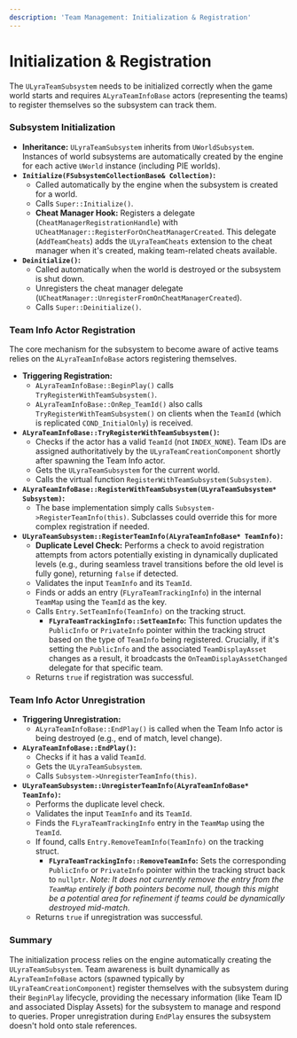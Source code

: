 ```yaml
---
description: 'Team Management: Initialization & Registration'
---
```


# Initialization & Registration

The `ULyraTeamSubsystem` needs to be initialized correctly when the game world starts and requires `ALyraTeamInfoBase` actors (representing the teams) to register themselves so the subsystem can track them.

### Subsystem Initialization

* **Inheritance:** `ULyraTeamSubsystem` inherits from `UWorldSubsystem`. Instances of world subsystems are automatically created by the engine for each active `UWorld` instance (including PIE worlds).
* **`Initialize(FSubsystemCollectionBase& Collection)`:**
  * Called automatically by the engine when the subsystem is created for a world.
  * Calls `Super::Initialize()`.
  * **Cheat Manager Hook:** Registers a delegate (`CheatManagerRegistrationHandle`) with `UCheatManager::RegisterForOnCheatManagerCreated`. This delegate (`AddTeamCheats`) adds the `ULyraTeamCheats` extension to the cheat manager when it's created, making team-related cheats available.
* **`Deinitialize()`:**
  * Called automatically when the world is destroyed or the subsystem is shut down.
  * Unregisters the cheat manager delegate (`UCheatManager::UnregisterFromOnCheatManagerCreated`).
  * Calls `Super::Deinitialize()`.

### Team Info Actor Registration

The core mechanism for the subsystem to become aware of active teams relies on the `ALyraTeamInfoBase` actors registering themselves.

* **Triggering Registration:**
  * `ALyraTeamInfoBase::BeginPlay()` calls `TryRegisterWithTeamSubsystem()`.
  * `ALyraTeamInfoBase::OnRep_TeamId()` also calls `TryRegisterWithTeamSubsystem()` on clients when the `TeamId` (which is replicated `COND_InitialOnly`) is received.
* **`ALyraTeamInfoBase::TryRegisterWithTeamSubsystem()`:**
  * Checks if the actor has a valid `TeamId` (not `INDEX_NONE`). Team IDs are assigned authoritatively by the `ULyraTeamCreationComponent` shortly after spawning the Team Info actor.
  * Gets the `ULyraTeamSubsystem` for the current world.
  * Calls the virtual function `RegisterWithTeamSubsystem(Subsystem)`.
* **`ALyraTeamInfoBase::RegisterWithTeamSubsystem(ULyraTeamSubsystem* Subsystem)`:**
  * The base implementation simply calls `Subsystem->RegisterTeamInfo(this)`. Subclasses could override this for more complex registration if needed.
* **`ULyraTeamSubsystem::RegisterTeamInfo(ALyraTeamInfoBase* TeamInfo)`:**
  * **Duplicate Level Check:** Performs a check to avoid registration attempts from actors potentially existing in dynamically duplicated levels (e.g., during seamless travel transitions before the old level is fully gone), returning `false` if detected.
  * Validates the input `TeamInfo` and its `TeamId`.
  * Finds or adds an entry (`FLyraTeamTrackingInfo`) in the internal `TeamMap` using the `TeamId` as the key.
  * Calls `Entry.SetTeamInfo(TeamInfo)` on the tracking struct.
    * **`FLyraTeamTrackingInfo::SetTeamInfo`:** This function updates the `PublicInfo` or `PrivateInfo` pointer within the tracking struct based on the type of `TeamInfo` being registered. Crucially, if it's setting the `PublicInfo` and the associated `TeamDisplayAsset` changes as a result, it broadcasts the `OnTeamDisplayAssetChanged` delegate for that specific team.
  * Returns `true` if registration was successful.

### Team Info Actor Unregistration

* **Triggering Unregistration:**
  * `ALyraTeamInfoBase::EndPlay()` is called when the Team Info actor is being destroyed (e.g., end of match, level change).
* **`ALyraTeamInfoBase::EndPlay()`:**
  * Checks if it has a valid `TeamId`.
  * Gets the `ULyraTeamSubsystem`.
  * Calls `Subsystem->UnregisterTeamInfo(this)`.
* **`ULyraTeamSubsystem::UnregisterTeamInfo(ALyraTeamInfoBase* TeamInfo)`:**
  * Performs the duplicate level check.
  * Validates the input `TeamInfo` and its `TeamId`.
  * Finds the `FLyraTeamTrackingInfo` entry in the `TeamMap` using the `TeamId`.
  * If found, calls `Entry.RemoveTeamInfo(TeamInfo)` on the tracking struct.
    * **`FLyraTeamTrackingInfo::RemoveTeamInfo`:** Sets the corresponding `PublicInfo` or `PrivateInfo` pointer within the tracking struct back to `nullptr`. _Note: It does not currently remove the entry from the `TeamMap` entirely if both pointers become null, though this might be a potential area for refinement if teams could be dynamically destroyed mid-match._
  * Returns `true` if unregistration was successful.

### Summary

The initialization process relies on the engine automatically creating the `ULyraTeamSubsystem`. Team awareness is built dynamically as `ALyraTeamInfoBase` actors (spawned typically by `ULyraTeamCreationComponent`) register themselves with the subsystem during their `BeginPlay` lifecycle, providing the necessary information (like Team ID and associated Display Assets) for the subsystem to manage and respond to queries. Proper unregistration during `EndPlay` ensures the subsystem doesn't hold onto stale references.
